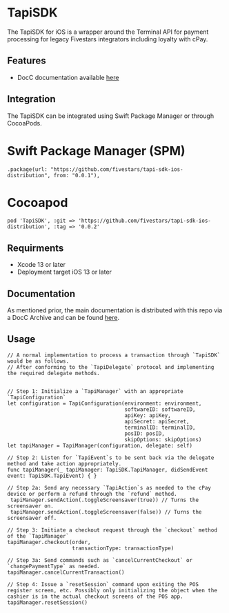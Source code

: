 # TapiSDK

  The TapiSDK for iOS is a wrapper around the Terminal API for payment processing for legacy Fivestars integrators including loyalty with cPay.

## Features
- DocC documentation available [here](docs)

## Integration

The TapiSDK can be integrated using Swift Package Manager or through CocoaPods.

# Swift Package Manager (SPM)
```
.package(url: "https://github.com/fivestars/tapi-sdk-ios-distribution", from: "0.0.1"),
```

# Cocoapod
```
pod 'TapiSDK', :git => 'https://github.com/fivestars/tapi-sdk-ios-distribution', :tag => '0.0.2'
```

## Requirments
- Xcode 13 or later
- Deployment target iOS 13 or later

## Documentation
As mentioned prior, the main documentation is distributed with this repo via a DocC Archive and can be found [here](docs).

## Usage
```
// A normal implementation to process a transaction through `TapiSDK` would be as follows.
// After conforming to the `TapiDelegate` protocol and implementing the required delegate methods.


// Step 1: Initialize a `TapiManager` with an appropriate `TapiConfiguration`
let configuration = TapiConfiguration(environment: environment,
                                      softwareID: softwareID,
                                      apiKey: apiKey,
                                      apiSecret: apiSecret,
                                      terminalID: terminalID,
                                      posID: posID,
                                      skipOptions: skipOptions)
let tapiManager = TapiManager(configuration, delegate: self)

// Step 2: Listen for `TapiEvent`s to be sent back via the delegate method and take action appropriately.
func tapiManager(_ tapiManager: TapiSDK.TapiManager, didSendEvent event: TapiSDK.TapiEvent) { }

// Step 2a: Send any necessary `TapiAction`s as needed to the cPay device or perform a refund through the `refund` method.
 tapiManager.sendAction(.toggleScreensaver(true)) // Turns the screensaver on.
 tapiManager.sendAction(.toggleScreensaver(false)) // Turns the screensaver off.

// Step 3: Initiate a checkout request through the `checkout` method of the `TapiManager`
tapiManager.checkout(order,
                     transactionType: transactionType)

// Step 3a: Send commands such as `cancelCurrentCheckout` or `changePaymentType` as needed.
tapiManager.cancelCurrentTransaction()

// Step 4: Issue a `resetSession` command upon exiting the POS register screen, etc. Possibly only initializing the object when the cashier is in the actual checkout screens of the POS app.
tapiManager.resetSession()
```